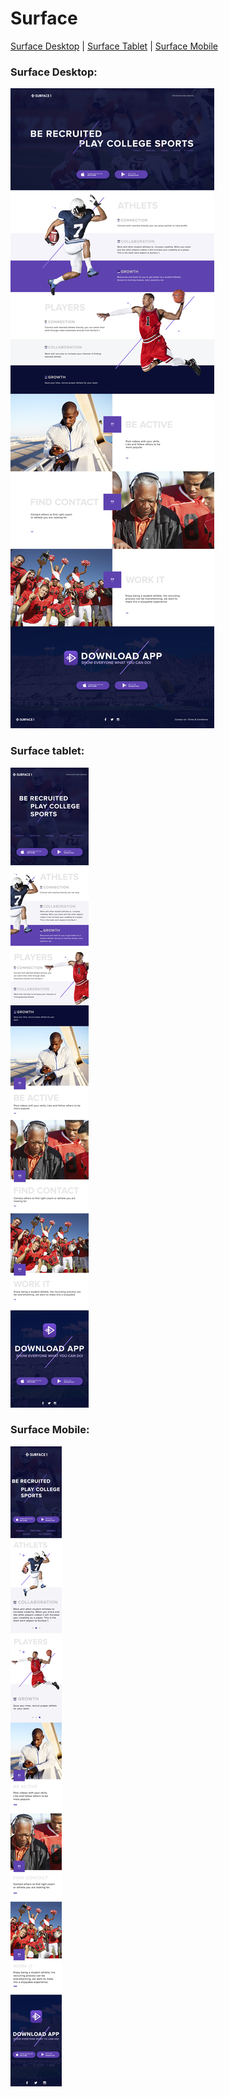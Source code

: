 # Surface

[Surface Desktop](#Surface-Desktop) |
[Surface Tablet](#Surface-tablet) |
[Surface Mobile](#Surface-Mobile)

### Surface Desktop:

![image Surface Desktop](/surface_desktop.jpg?raw=true "Surface Title")

### Surface tablet:

![image Surface Tablet](/surface_768.jpg?raw=true "Surface Title")

### Surface Mobile:

![image Surface Mobile](/surface_320.jpg?raw=true "Surface Title")
